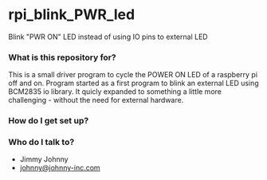 # rpi_blink_PWR_led
Blink "PWR ON" LED instead of using IO pins to external LED

### What is this repository for? ###

This is a small driver program to cycle the POWER ON LED of a raspberry pi off and on.  Program started as a first program to blink an external LED using BCM2835 io library. It quicly expanded to something a little more challenging - without the need for external hardware.

### How do I get set up? ###

### Who do I talk to? ###

- Jimmy Johnny
- johnny@johnny-inc.com

